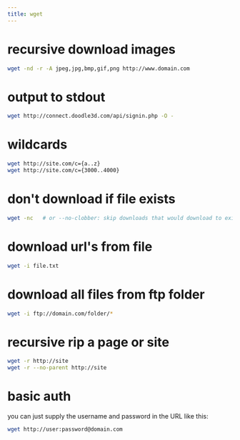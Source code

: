 ```yaml
---
title: wget
---
```


# recursive download images
```bash
wget -nd -r -A jpeg,jpg,bmp,gif,png http://www.domain.com
```

# output to stdout
```bash
wget http://connect.doodle3d.com/api/signin.php -O -
```

# wildcards
```bash
wget http://site.com/c={a..z}
wget http://site.com/c={3000..4000}
```

# don't download if file exists
```bash
wget -nc   # or --no-clobber: skip downloads that would download to existing files.
```

# download url's from file
```bash
wget -i file.txt
```

# download all files from ftp folder
```bash
wget -i ftp://domain.com/folder/*
```

# recursive rip a page or site
```bash
wget -r http://site
wget -r --no-parent http://site
```

# basic auth
you can just supply the username and password in the URL like this:
```bash
wget http://user:password@domain.com
```
